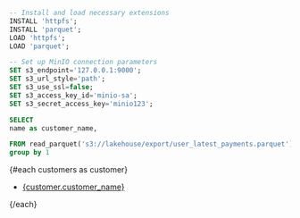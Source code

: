 ```sql customers
-- Install and load necessary extensions
INSTALL 'httpfs';
INSTALL 'parquet';
LOAD 'httpfs';
LOAD 'parquet';

-- Set up MinIO connection parameters
SET s3_endpoint='127.0.0.1:9000';
SET s3_url_style='path';
SET s3_use_ssl=false;
SET s3_access_key_id='minio-sa';
SET s3_secret_access_key='minio123';

SELECT 
name as customer_name,

FROM read_parquet('s3://lakehouse/export/user_latest_payments.parquet')
group by 1
```

{#each customers as customer}

- [{customer.customer_name}](./{customer.customer_name})

{/each}
